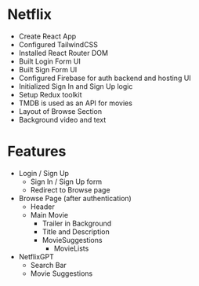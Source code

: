 # Netflix

- Create React App
- Configured TailwindCSS
- Installed React Router DOM
- Built Login Form UI
- Built Sign Form UI
- Configured Firebase for auth backend and hosting UI
- Initialized Sign In and Sign Up logic
- Setup Redux toolkit
- TMDB is used as an API for movies
- Layout of Browse Section
- Background video and text

# Features

- Login / Sign Up
  - Sign In / Sign Up form
  - Redirect to Browse page
- Browse Page (after authentication)
  - Header
  - Main Movie
    - Trailer in Background
    - Title and Description
    - MovieSuggestions
      - MovieLists
- NetflixGPT
  - Search Bar
  - Movie Suggestions
